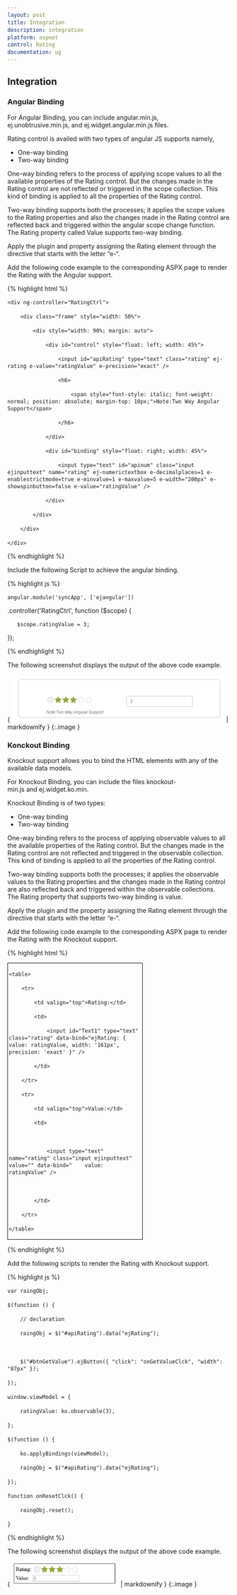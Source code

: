 ```yaml
---
layout: post
title: Integration
description: integration
platform: aspnet
control: Rating
documentation: ug
---
```


## Integration

### Angular Binding

For Angular Binding, you can include angular.min.js, ej.unobtrusive.min.js, and ej.widget.angular.min.js files.

Rating control is availed with two types of angular JS supports namely,

* One-way binding
* Two-way binding

One-way binding refers to the process of applying scope values to all the available properties of the Rating control. But the changes made in the Rating control are not reflected or triggered in the scope collection. This kind of binding is applied to all the properties of the Rating control.

Two-way binding supports both the processes; it applies the scope values to the Rating properties and also the changes made in the Rating control are reflected back and triggered within the angular scope change function. The Rating property called Value supports two-way binding.

Apply the plugin and property assigning the Rating element through the directive that starts with the letter “e-“.

Add the following code example to the corresponding ASPX page to render the Rating with the Angular support.

{% highlight html %}

<div ng-app="syncApp">

    <div ng-controller="RatingCtrl">

        <div class="frame" style="width: 50%">

            <div style="width: 90%; margin: auto">

                <div id="control" style="float: left; width: 45%">

                    <input id="apiRating" type="text" class="rating" ej-rating e-value="ratingValue" e-precision="exact" />

                    <h6>

                        <span style="font-style: italic; font-weight: normal; position: absolute; margin-top: 10px;">Note:Two Way Angular Support</span>

                    </h6>

                </div>

                <div id="binding" style="float: right; width: 45%">

                    <input type="text" id="apinum" class="input ejinputtext" name="rating" ej-numerictextbox e-decimalplaces=1 e-enablestrictmode=true e-minvalue=1 e-maxvalue=5 e-width="200px" e-showspinbutton=false e-value="ratingValue" />

                </div>

            </div>

        </div>

    </div>

</div>





{% endhighlight %}



Include the following Script to achieve the angular binding.

{% highlight js %}

    angular.module('syncApp', ['ejangular'])

   .controller('RatingCtrl', function ($scope) {

       $scope.ratingValue = 3;

   });



{% endhighlight %}



The following screenshot displays the output of the above code example.

{ ![](Integration_images/Integration_img1.png) | markdownify }
{:.image }


### Konckout Binding

Knockout support allows you to bind the HTML elements with any of the available data models.

For Knockout Binding, you can include the files knockout-min.js and ej.widget.ko.min.

Knockout Binding is of two types:

* One-way binding
* Two-way binding

One-way binding refers to the process of applying observable values to all the available properties of the Rating control. But the changes made in the Rating control are not reflected and triggered in the observable collection. This kind of binding is applied to all the properties of the Rating control.

Two-way binding supports both the processes; it applies the observable values to the Rating properties and the changes made in the Rating control are also reflected back and triggered within the observable collections. The Rating property that supports two-way binding is value.

Apply the plugin and the property assigning the Rating element through the directive that starts with the letter “e-“.

Add the following code example to the corresponding ASPX page to render the Rating with the Knockout support.

{% highlight html %}



<div id="Div2" style="border: 1px solid black; width: 300px; padding: 2px">

    <table>

        <tr>

            <td valign="top">Rating:</td>

            <td>

                <input id="Text1" type="text" class="rating" data-bind="ejRating: { value: ratingValue, width: '161px', precision: 'exact' }" />

            </td>

        </tr>

        <tr>

            <td valign="top">Value:</td>

            <td>



                <input type="text" name="rating" class="input ejinputtext" value="" data-bind="    value: ratingValue" />



            </td>

        </tr>

    </table>

</div>



{% endhighlight %}



Add the following scripts to render the Rating with Knockout support.

{% highlight js %}

    var raingObj;

    $(function () {

        // declaration           

        raingObj = $("#apiRating").data("ejRating");



        $("#btnGetValue").ejButton({ "click": "onGetValueClck", "width": "87px" });

    });

    window.viewModel = {

        ratingValue: ko.observable(3),

    };

    $(function () {

        ko.applyBindings(viewModel);

        raingObj = $("#apiRating").data("ejRating");

    });

    function onResetClck() {

        raingObj.reset();

    }



{% endhighlight %}



The following screenshot displays the output of the above code example.

{ ![](Integration_images/Integration_img2.png) | markdownify }
{:.image }


